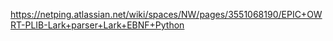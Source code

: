 https://netping.atlassian.net/wiki/spaces/NW/pages/3551068190/EPIC+OWRT-PLIB-Lark+parser+Lark+EBNF+Python
